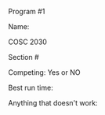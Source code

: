 Program #1

Name: 

COSC 2030

Section #

Competing:  Yes or NO

Best run time:

Anything that doesn't work: 
